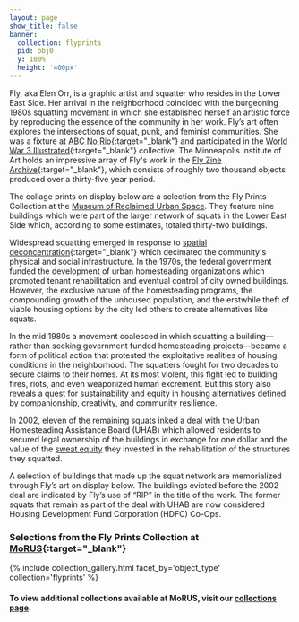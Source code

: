 ```yaml
---
layout: page
show_title: false
banner:
  collection: flyprints
  pid: obj0
  y: 100%
  height: '400px'
---
```


Fly, aka Elen Orr, is a graphic artist and squatter who resides in the Lower East Side. Her arrival in the neighborhood coincided with the burgeoning 1980s squatting movement in which she established herself an artistic force by reproducing the essence of the community in her work. Fly’s art often explores the intersections of squat, punk, and feminist communities. She was a fixture at [ABC No Rio](http://www.abcnorio.org/){:target="_blank"} and participated in the  [World War 3 Illustrated](https://www.ww3.nyc/){:target="_blank"} collective. The Minneapolis Institute of Art holds an impressive array of Fly's work in the [Fly Zine Archive](https://collections.artsmia.org/search/creditline:%22Fly%20Zine%20Archive%2C%20The%20Mary%20and%20Robyn%20Campbell%20Fund%20for%20Art%20Books%20and%20gift%20of%20funds%20from%20Mary%20and%20Bob%20Mersky%22){:target="_blank"}, which consists of roughly two thousand objects produced over a thirty-five year period.

The collage prints on display below are a selection from the Fly Prints Collection at the [Museum of Reclaimed Urban Space](www.morusnyc.org). They feature nine buildings which were part of the larger network of squats in the Lower East Side which, according to some estimates, totaled thirty-two buildings. 

Widespread squatting emerged in response to [spatial deconcentration](http://www.abcnorio.org/about/history/spatial_d.html){:target="_blank"} which decimated the community's physical and social infrastructure. In the 1970s, the federal government funded the development of urban homesteading organizations which promoted tenant rehabilitation and eventual control of city owned buildings. However, the exclusive nature of the homesteading programs, the compounding growth of the unhoused population, and the erstwhile theft of viable housing options by the city led others to create alternatives like squats. 

In the mid 1980s a movement coalesced in which squatting a building—rather than seeking government funded homesteading projects—became a form of political action that protested the exploitative realities of housing conditions in the neighborhood. The squatters fought for two decades to secure claims to their homes. At its most violent, this fight led to building fires, riots, and even weaponized human excrement. But this story also reveals a quest for sustainability and equity in housing alternatives defined by companionship, creativity, and community resilience. 

In 2002, eleven of the remaining squats inked a deal with the Urban Homesteading Assistance Board (UHAB) which allowed residents to secured legal ownership of the buildings in exchange for one dollar and the value of the [sweat equity](https://www.habitat.org/stories/what-is-sweat-equity) they invested in the rehabilitation of the structures they squatted.

A selection of buildings that made up the squat network are memorialized through Fly’s art on display below. The buildings evicted before the 2002 deal are indicated by Fly’s use of “RIP” in the title of the work. The former squats that remain as part of the deal with UHAB are now considered Housing Development Fund Corporation (HDFC) Co-Ops.

### Selections from the Fly Prints Collection at [MoRUS](http://www.morusnyc.org/){:target="_blank"}

{% include collection_gallery.html facet_by='object_type' collection='flyprints' %}

#### To view additional collections available at MoRUS, visit our [collections page](http://www.morusnyc.org/collections/).